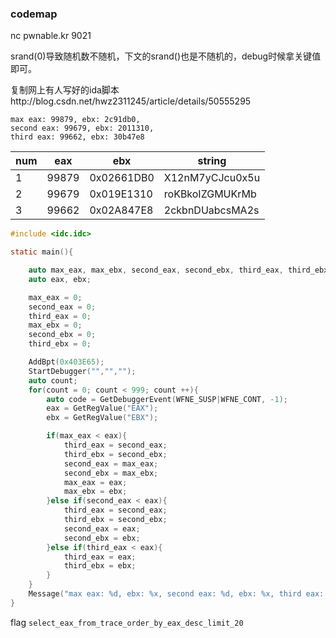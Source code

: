 ### codemap

nc pwnable.kr 9021

srand(0)导致随机数不随机，下文的srand()也是不随机的，debug时候拿关键值即可。

复制网上有人写好的ida脚本http://blog.csdn.net/hwz2311245/article/details/50555295

```
max eax: 99879, ebx: 2c91db0,
second eax: 99679, ebx: 2011310,
third eax: 99662, ebx: 30b47e8
```


num | eax | ebx | string
--|---|--|--
1 | 99879  | 0x02661DB0 | X12nM7yCJcu0x5u
2 | 99679  | 0x019E1310 | roKBkoIZGMUKrMb
3 | 99662  | 0x02A847E8 | 2ckbnDUabcsMA2s



```c
#include <idc.idc>

static main(){

    auto max_eax, max_ebx, second_eax, second_ebx, third_eax, third_ebx;
    auto eax, ebx;

    max_eax = 0;
    second_eax = 0;
    third_eax = 0;
    max_ebx = 0;
    second_ebx = 0;
    third_ebx = 0;

    AddBpt(0x403E65);
    StartDebugger("","","");
    auto count;
    for(count = 0; count < 999; count ++){
        auto code = GetDebuggerEvent(WFNE_SUSP|WFNE_CONT, -1);
        eax = GetRegValue("EAX");
        ebx = GetRegValue("EBX");

        if(max_eax < eax){
            third_eax = second_eax;
            third_ebx = second_ebx;
            second_eax = max_eax;
            second_ebx = max_ebx;
            max_eax = eax;
            max_ebx = ebx;
        }else if(second_eax < eax){
            third_eax = second_eax;
            third_ebx = second_ebx;
            second_eax = eax;
            second_ebx = ebx;
        }else if(third_eax < eax){
            third_eax = eax;
            third_ebx = ebx;
        }
    }
    Message("max eax: %d, ebx: %x, second eax: %d, ebx: %x, third eax: %d, ebx: %x\n", max_eax, max_ebx, second_eax, second_ebx, third_eax, third_ebx);
}
```


flag
`select_eax_from_trace_order_by_eax_desc_limit_20`
